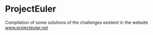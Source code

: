 # ProjectEuler

Compilation of some solutions of the challenges existent in the website www.projecteuler.net
